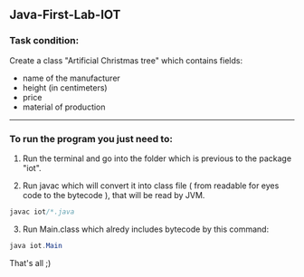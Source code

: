 ## Java-First-Lab-IOT

### Task condition: 

Create a class "Artificial Christmas tree" which contains fields:
- name of the manufacturer
- height (in centimeters)
- price
- material of production

------

### To run the program you just need to:

1) Run the terminal and go into the folder which is previous to the package "iot".

2) Run javac which will convert it into class file ( from readable for eyes code to the bytecode ), that will be read by JVM.

```java
javac iot/*.java
```

3) Run Main.class which alredy includes bytecode by this command:

```java
java iot.Main
```

That's all ;)
